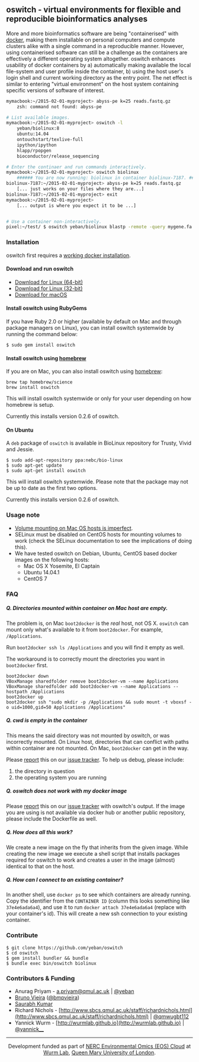 ## oswitch - virtual environments for flexible and reproducible bioinformatics analyses

More and more bioinformatics software are being "containerised" with [docker](http://docker.io/), making them installable on personal computers and compute clusters alike with a single command in a reproducible manner. However, using containerised software can still be a challenge as the containers are effectively a different operating system altogether.
oswitch enhances usability of docker containers by a) automatically making available the local file-system and user profile inside the container, b) using the host user's login shell and current working directory as the entry point. The net effect is similar to entering "virtual environment" on the host system containing specific versions of software of interest.

```bash
mymacbook:~/2015-02-01-myproject> abyss-pe k=25 reads.fastq.gz
    zsh: command not found: abyss-pe

# List available images.
mymacbook:~/2015-02-01-myproject> oswitch -l
    yeban/biolinux:8
    ubuntu:14.04
    ontouchstart/texlive-full
    ipython/ipython
    hlapp/rpopgen
    bioconductor/release_sequencing

# Enter the continaer and run commands interactively.
mymacbook:~/2015-02-01-myproject> oswitch biolinux
    ###### You are now running: biolinux in container biolinux-7187. ######
biolinux-7187:~/2015-02-01-myproject> abyss-pe k=25 reads.fastq.gz
    [... just works on your files where they are...]
biolinux-7187:~/2015-02-01-myproject> exit
mymacbook:~/2015-02-01-myproject>
    [... output is where you expect it to be ...]


# Use a container non-interactively.
pixel:~/test/ $ oswitch yeban/biolinux blastp -remote -query mygene.fa -db nr > mygene_blastp_nr.txt
```

### Installation

oswitch first requires a [working docker installation](https://github.com/wurmlab/Dockerfiles).

#### Download and run oswitch
* [Download for Linux (64-bit)](https://github.com/wurmlab/oswitch/releases/download/v0.2.7/oswitch-0.2.7-linux-x86_64.tar.gz)
* [Download for Linux (32-bit)](https://github.com/wurmlab/oswitch/releases/download/v0.2.7/oswitch-0.2.7-linux-x86.tar.gz)
* [Download for macOS](https://github.com/wurmlab/oswitch/releases/download/v0.2.7/oswitch-0.2.7-osx.tar.gz)

#### Install oswitch using RubyGems
If you have Ruby 2.0 or higher (available by default on Mac and through package
managers on Linux), you can install oswitch systemwide by running the command
below:

    $ sudo gem install oswitch

#### Install oswitch using [homebrew](http://brew.sh/)
If you are on Mac, you can also install oswitch using [homebrew](http://brew.sh/):

    brew tap homebrew/science
    brew install oswitch

This will install oswitch systemwide or only for your user depending on how
homebrew is setup.

Currently this installs version 0.2.6 of oswitch.

#### On Ubuntu
A `deb` package of `oswitch` is available in BioLinux repository for Trusty,
Vivid and Jessie.

    $ sudo add-apt-repository ppa:nebc/bio-linux
    $ sudo apt-get update
    $ sudo apt-get install oswitch

This will install oswitch systemwide. Please note that the package may not
be up to date as the first two options.

Currently this installs version 0.2.6 of oswitch.

### Usage note

* [Volume mounting on Mac OS hosts is imperfect](#q-directories-mounted-within-container-on-mac-host-are-empty).
* SELinux must be disabled on CentOS hosts for mounting volumes to work (check
  the SELinux documentation to see the implications of doing this).
* We have tested oswitch on Debian, Ubuntu, CentOS based docker images on the
  following hosts:
  * Mac OS X Yosemite, El Captain
  * Ubuntu 14.04.1
  * CentOS 7

### FAQ

##### Q. Directories mounted within container on Mac host are empty.
The problem is, on Mac `boot2docker` is the _real_ host, not OS X. `oswitch`
can mount only what's available to it from `boot2docker`. For example,
`/Applications`.

Run `boot2docker ssh ls /Applications` and you will find it empty as well.

The workaround is to correctly mount the directories you want in `boot2docker`
first.

```
boot2docker down
VBoxManage sharedfolder remove boot2docker-vm --name Applications
VBoxManage sharedfolder add boot2docker-vm --name Applications --hostpath /Applications
boot2docker up
boot2docker ssh "sudo mkdir -p /Applications && sudo mount -t vboxsf -o uid=1000,gid=50 Applications /Applications"
```

##### Q. cwd is empty in the container
This means the said directory was not mounted by oswitch, or was incorrectly
mounted. On Linux host, directories that can conflict with paths within
container are not mounted. On Mac, `boot2docker` can get in the way.

Please [report](https://github.com/yeban/oswitch/issues/new) this on our [issue
tracker](https://github.com/yeban/oswitch/issues). To help us debug, please
include:

1. the directory in question
2. the operating system you are running

##### Q. oswitch does not work with my docker image
Please [report](https://github.com/yeban/oswitch/issues/new) this on our [issue
tracker](https://github.com/yeban/oswitch/issues) with oswitch's output. If the
image you are using is not available via docker hub or another public
repository, please include the Dockerfile as well.

##### Q. How does all this work?
We create a new image on the fly that inherits from the given image. While creating
the new image we execute a shell script that installs packages required for
oswitch to work and creates a user in the image (almost) identical to that on the host.

##### Q. How can I connect to an existing container?
In another shell, use `docker ps` to see which containers are already running. Copy the identifier from the `CONTAINER ID` (column this looks something like `37e4e6ada6a4`), and use it to run `docker attach 37e4e6ada6a4` (replace with your container's id). This will create a new ssh connection to your existing container.

### Contribute

    $ git clone https://github.com/yeban/oswitch
    $ cd oswitch
    $ gem install bundler && bundle
    $ bundle exec bin/oswitch biolinux

### Contributors & Funding

* Anurag Priyam - [a.priyam@qmul.ac.uk](mailto:a.priyam@qmul.ac.uk) | [@yeban](//twitter.com/yeban)
* [Bruno Vieira](https://github.com/bmpvieira) ([@bmpvieira](//twitter.com/bmpvieira))
* [Saurabh Kumar](https://github.com/sa1)
* Richard Nichols - [http://www.sbcs.qmul.ac.uk/staff/richardnichols.html](http://www.sbcs.qmul.ac.uk/staff/richardnichols.html) | [@qmwugbt112](//twitter.com/qmwugbt112)
* Yannick Wurm  - [http://wurmlab.github.io](http://wurmlab.github.io) | [@yannick__](//twitter.com/yannick__)

---

<p align="center">
  Development funded as part of 
  <a href="http://environmentalomics.org/portfolio/big-data-infrastructure/">NERC Environmental Omics (EOS) Cloud</a> at<br/>
  <a href="http://wurmlab.github.io/">Wurm Lab</a>,
  <a href="http://sbcs.mul.ac.uk/">Queen Mary University of London</a>.
</p>
